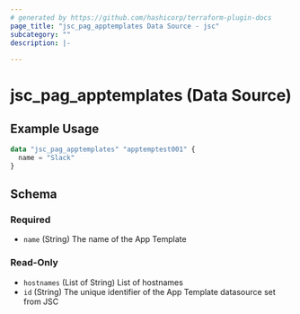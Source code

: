 ```yaml
---
# generated by https://github.com/hashicorp/terraform-plugin-docs
page_title: "jsc_pag_apptemplates Data Source - jsc"
subcategory: ""
description: |-
  
---
```


# jsc_pag_apptemplates (Data Source)



## Example Usage

```terraform
data "jsc_pag_apptemplates" "apptemptest001" {
  name = "Slack"
}
```

<!-- schema generated by tfplugindocs -->
## Schema

### Required

- `name` (String) The name of the App Template

### Read-Only

- `hostnames` (List of String) List of hostnames
- `id` (String) The unique identifier of the App Template datasource set from JSC
